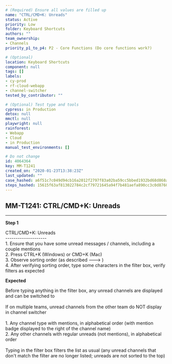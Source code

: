 ```yaml
---
# (Required) Ensure all values are filled up
name: "CTRL/CMD+K: Unreads"
status: Active
priority: Low
folder: Keyboard Shortcuts
authors: ""
team_ownership:
- Channels
priority_p1_to_p4: P2 - Core Functions (Do core functions work?)

# (Optional)
location: Keyboard Shortcuts
component: null
tags: []
labels:
- cy-prod
- rf-cloud-webapp
- channel-switcher
tested_by_contributor: ""

# (Optional) Test type and tools
cypress: in Production
detox: null
mmctl: null
playwright: null
rainforest:
- Webapp
- Cloud
- in Production
manual_test_environments: []

# Do not change
id: 4064364
key: MM-T1241
created_on: "2020-01-23T13:38:23Z"
last_updated: ""
case_hashed: a6f51c7c049d94cb16a2012f2797f83a02ba59cc5bbed1932bd68d868a791a20d51cbfdf3c31931b75ad6e017118f623
steps_hashed: 15615f63af813022784c2cf79721645a94f7b481aefa890cc3c0d876077f34f11f20aa596ef7cbd8f4e301a95d24c4ed
---
```


<!-- (Auto-generated) Based on frontmatter's "key" and "name" -->

## MM-T1241: CTRL/CMD+K: Unreads

---

**Step 1**

CTRL/CMD+K: Unreads\
\--------------------\
1\. Ensure that you have some unread messages / channels, including a couple mentions\
2\. Press CTRL+K (Windows) or CMD+K (Mac)\
3\. Observe sorting order (as described ---> )\
4\. After verifying sorting order, type some characters in the filter box, verify filters as expected

**Expected**

Before typing anything in the filter box, any unread channels are displayed and can be switched to\
\
If on multiple teams, unread channels from the other team do NOT display in channel switcher\
\
1\. Any channel type with mentions, in alphabetical order (with mention badge displayed to the right of the channel name)\
2\. Any other channels with regular unreads (not mentions), in alphabetical order\
\
Typing in the filter box filters the list as usual (any unread channels that don't match the filter are no longer listed; unreads are not sorted to the top)

